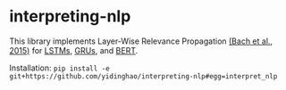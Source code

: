 # interpreting-nlp

This library implements Layer-Wise Relevance Propagation [(Bach et al., 2015)](https://journals.plos.org/plosone/article?id=10.1371/journal.pone.0130140) for [LSTMs](https://pytorch.org/docs/stable/generated/torch.nn.LSTM.html), [GRUs](https://pytorch.org/docs/stable/generated/torch.nn.GRU.html), and [BERT](https://huggingface.co/transformers/model_doc/bert.html).

Installation: `pip install -e git+https://github.com/yidinghao/interpreting-nlp#egg=interpret_nlp`
